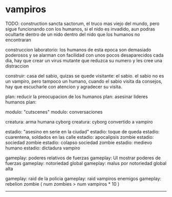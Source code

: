 # vampiros

TODO: 
construction sancta sactorum, el truco mas viejo del mundo, pero sigue funcionando con los humanos, si el nido es invadido, aun podras ocultarte dentro de un nido dentro del nido que los humanos no encontraran

construccion laboratorio: los humanos de esta epoca son demasiado poderosos y se alarman con facilidad con unos pocos desaparecidos cada dia, hay que crear un virus mutante que reduzca su numero y les cree una distraccion 


construir: casa del sabio, quizas se quede
visitante: el sabio.  el sabio no es un vampiro, pero tampoco un humano, cuando el sabio visita da consejos, hay que escucharle con atencion y agradecer su visita.

plan: reducir la preocupacion de los humanos
plan: asesinar lideres humanos
plan: 

modulo: "cutscenes"
modulo: conversaciones

creatura: arma humana cyborg
creatura: cyborg convertido a vampiro

estadio: "asesino en serie en la ciudad"
estadio: toque de queda
estadio: cuarentena, soldados en las calle
estadio: apocalipsis zombie
estadio: sociedad zombie
estadio: colapso sociedad zombie
estadio: medievo humano
estadio: dictadura vampiro 

gameplay: poderes relativos de fuerzas
gameplay: UI mostrar poderes de fuerzas
gameplay: notoriedad global 
gameplay: malus por notoriedad global alta 

gameplay: raid de la policia
gameplay: raid vampiros enemigos
gameplay: rebelion zombie  ( num zombies > num vampiros * 10 )

---------

